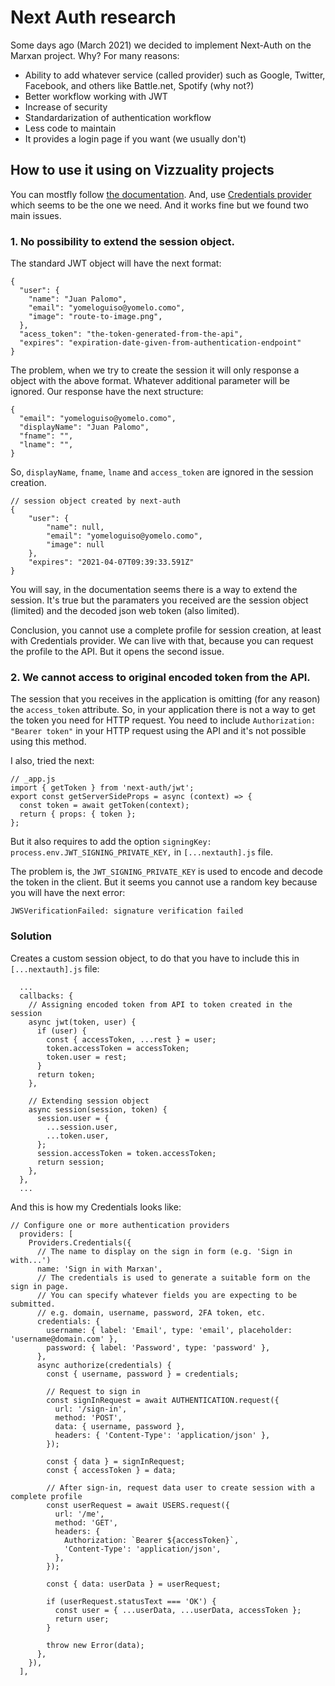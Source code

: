 # Next Auth research

Some days ago (March 2021) we decided to implement Next-Auth on the Marxan project. Why? For many reasons:

* Ability to add whatever service (called provider) such as Google, Twitter, Facebook, and others like Battle.net, Spotify (why not?)
* Better workflow working with JWT
* Increase of security
* Standardarization of authentication workflow
* Less code to maintain
* It provides a login page if you want (we usually don't)

## How to use it using on Vizzuality projects

You can mostfly follow [the documentation](https://next-auth.js.org/getting-started/example). And, use [Credentials provider](https://next-auth.js.org/providers/credentials)
which seems to be the one we need. And it works fine but we found two main issues.

### 1. No possibility to extend the session object.
  
The standard JWT object will have the next format:

```
{
  "user": {
    "name": "Juan Palomo",
    "email": "yomeloguiso@yomelo.como",
    "image": "route-to-image.png",
  },
  "acess_token": "the-token-generated-from-the-api",
  "expires": "expiration-date-given-from-authentication-endpoint"
}
```

The problem, when we try to create the session it will only response a object with the above format. Whatever additional parameter will be ignored.
Our response have the next structure:

```
{
  "email": "yomeloguiso@yomelo.como",
  "displayName": "Juan Palomo",
  "fname": "",
  "lname": "",
}
```

So, `displayName`, `fname`, `lname` and `access_token` are ignored in the session creation.

```
// session object created by next-auth
{
    "user": {
        "name": null,
        "email": "yomeloguiso@yomelo.como",
        "image": null
    },
    "expires": "2021-04-07T09:39:33.591Z"
}
```

You will say, in the documentation seems there is a way to extend the session. It's true but the paramaters you received are the session object (limited) and the decoded json web token (also limited).

Conclusion, you cannot use a complete profile for session creation, at least with Credentials provider. We can live with that, because you can request the profile to the API. But it opens the second issue.


### 2. We cannot access to original encoded token from the API.

The session that you receives in the application is omitting (for any reason) the `access_token` attribute. So, in your application there is not a way to get the token you need for HTTP request.
You need to include `Authorization: "Bearer token"` in your HTTP request using the API and it's not possible using this method.

I also, tried the next:

```
// _app.js
import { getToken } from 'next-auth/jwt';
export const getServerSideProps = async (context) => {
  const token = await getToken(context);
  return { props: { token };
};
```

But it also requires to add the option `signingKey: process.env.JWT_SIGNING_PRIVATE_KEY,` in `[...nextauth].js` file.

The problem is, the `JWT_SIGNING_PRIVATE_KEY` is used to encode and decode the token in the client. But it seems you cannot use a random key because you will 
have the next error:

```
JWSVerificationFailed: signature verification failed
```

### Solution

Creates a custom session object, to do that you have to include this in `[...nextauth].js` file:

```
  ...
  callbacks: {
    // Assigning encoded token from API to token created in the session
    async jwt(token, user) {
      if (user) {
        const { accessToken, ...rest } = user;
        token.accessToken = accessToken;
        token.user = rest;
      }
      return token;
    },

    // Extending session object
    async session(session, token) {
      session.user = {
        ...session.user,
        ...token.user,
      };
      session.accessToken = token.accessToken;
      return session;
    },
  },
  ...
 ```

And this is how my Credentials looks like:

```
// Configure one or more authentication providers
  providers: [
    Providers.Credentials({
      // The name to display on the sign in form (e.g. 'Sign in with...')
      name: 'Sign in with Marxan',
      // The credentials is used to generate a suitable form on the sign in page.
      // You can specify whatever fields you are expecting to be submitted.
      // e.g. domain, username, password, 2FA token, etc.
      credentials: {
        username: { label: 'Email', type: 'email', placeholder: 'username@domain.com' },
        password: { label: 'Password', type: 'password' },
      },
      async authorize(credentials) {
        const { username, password } = credentials;

        // Request to sign in
        const signInRequest = await AUTHENTICATION.request({
          url: '/sign-in',
          method: 'POST',
          data: { username, password },
          headers: { 'Content-Type': 'application/json' },
        });

        const { data } = signInRequest;
        const { accessToken } = data;

        // After sign-in, request data user to create session with a complete profile
        const userRequest = await USERS.request({
          url: '/me',
          method: 'GET',
          headers: {
            Authorization: `Bearer ${accessToken}`,
            'Content-Type': 'application/json',
          },
        });

        const { data: userData } = userRequest;

        if (userRequest.statusText === 'OK') {
          const user = { ...userData, ...userData, accessToken };
          return user;
        }

        throw new Error(data);
      },
    }),
  ],
 ```
